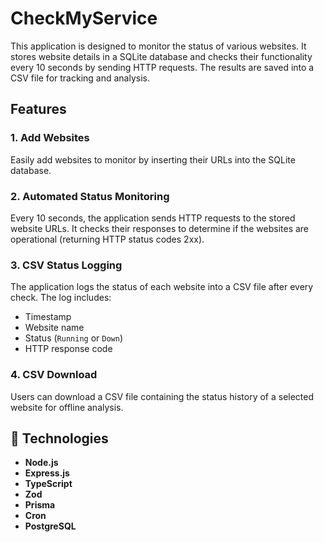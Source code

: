 # CheckMyService

This application is designed to monitor the status of various websites. It stores website details in a SQLite database and checks their functionality every 10 seconds by sending HTTP requests. The results are saved into a CSV file for tracking and analysis.

## Features

### 1. Add Websites
Easily add websites to monitor by inserting their URLs into the SQLite database.

### 2. Automated Status Monitoring
Every 10 seconds, the application sends HTTP requests to the stored website URLs. It checks their responses to determine if the websites are operational (returning HTTP status codes 2xx).

### 3. CSV Status Logging
The application logs the status of each website into a CSV file after every check. The log includes:
- Timestamp
- Website name
- Status (`Running` or `Down`)
- HTTP response code

### 4. CSV Download
Users can download a CSV file containing the status history of a selected website for offline analysis.

## 🚀 Technologies

- **Node.js**  
- **Express.js**  
- **TypeScript**  
- **Zod**  
- **Prisma**  
- **Cron**  
- **PostgreSQL**

